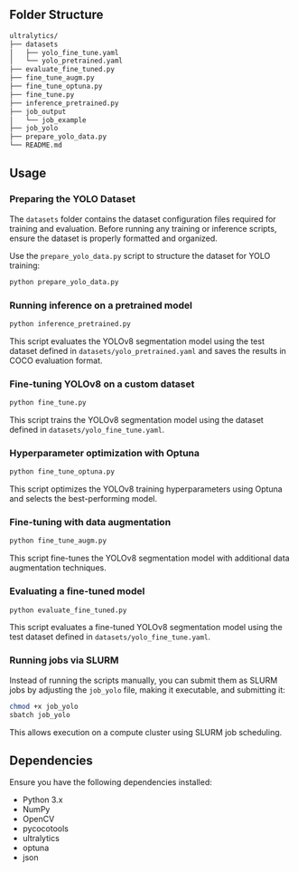 ## Folder Structure

```bash
ultralytics/
├── datasets
│   ├── yolo_fine_tune.yaml
│   └── yolo_pretrained.yaml
├── evaluate_fine_tuned.py
├── fine_tune_augm.py
├── fine_tune_optuna.py
├── fine_tune.py
├── inference_pretrained.py
├── job_output
│   └── job_example
├── job_yolo
├── prepare_yolo_data.py
└── README.md
```

## Usage

### Preparing the YOLO Dataset
The `datasets` folder contains the dataset configuration files required for training and evaluation. Before running any training or inference scripts, ensure the dataset is properly formatted and organized.

Use the `prepare_yolo_data.py` script to structure the dataset for YOLO training:
```bash
python prepare_yolo_data.py
```

### Running inference on a pretrained model
```bash
python inference_pretrained.py
```

This script evaluates the YOLOv8 segmentation model using the test dataset defined in `datasets/yolo_pretrained.yaml` and saves the results in COCO evaluation format.

### Fine-tuning YOLOv8 on a custom dataset
```bash
python fine_tune.py
```

This script trains the YOLOv8 segmentation model using the dataset defined in `datasets/yolo_fine_tune.yaml`.

### Hyperparameter optimization with Optuna
```bash
python fine_tune_optuna.py
```

This script optimizes the YOLOv8 training hyperparameters using Optuna and selects the best-performing model.

### Fine-tuning with data augmentation
```bash
python fine_tune_augm.py
```

This script fine-tunes the YOLOv8 segmentation model with additional data augmentation techniques.

### Evaluating a fine-tuned model
```bash
python evaluate_fine_tuned.py
```

This script evaluates a fine-tuned YOLOv8 segmentation model using the test dataset defined in `datasets/yolo_fine_tune.yaml`.

### Running jobs via SLURM
Instead of running the scripts manually, you can submit them as SLURM jobs by adjusting the `job_yolo` file, making it executable, and submitting it:
```bash
chmod +x job_yolo
sbatch job_yolo
```

This allows execution on a compute cluster using SLURM job scheduling.

## Dependencies
Ensure you have the following dependencies installed:
- Python 3.x
- NumPy
- OpenCV
- pycocotools
- ultralytics
- optuna
- json
